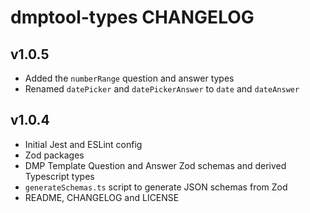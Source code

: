 # dmptool-types CHANGELOG

## v1.0.5

- Added the `numberRange` question and answer types
- Renamed `datePicker` and `datePickerAnswer` to `date` and `dateAnswer`

## v1.0.4

- Initial Jest and ESLint config
- Zod packages
- DMP Template Question and Answer Zod schemas and derived Typescript types
- `generateSchemas.ts` script to generate JSON schemas from Zod
- README, CHANGELOG and LICENSE


